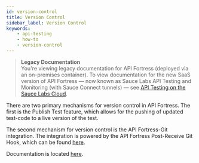 ```yaml
---
id: version-control
title: Version Control
sidebar_label: Version Control
keywords:
    - api-testing
    - how-to
    - version-control
---
```


>**Legacy Documentation**<br/>You're viewing legacy documentation for API Fortress (deployed via an on-premises container). To view documentation for the new SaaS version of API Fortress &#8212; now known as Sauce Labs API Testing and Monitoring (with Sauce Connect tunnels) &#8212; see [API Testing on the Sauce Labs Cloud](/api-testing/).

There are two primary mechanisms for version control in API Fortress. The first is the Publish Test feature, which allows for the pushing of updated test-code to a live version of the test.

The second mechanism for version control is the API Fortress-Git integration. The integration is powered by the API Fortress Post-Receive Git Hook, which can be found [here](https://github.com/apifortress/apif-auto/releases).

Documentation is located [here](https://github.com/apifortress/apif-auto/blob/master/README.md#post-receive-script-for-git).
